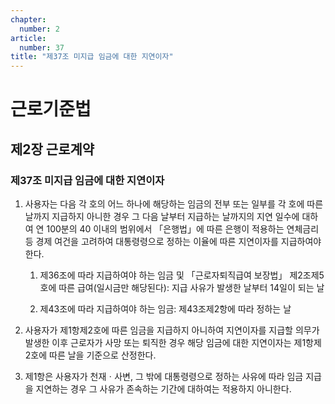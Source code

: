 ```yaml
---
chapter:
  number: 2
article:
  number: 37
title: "제37조 미지급 임금에 대한 지연이자"
---
```

# 근로기준법

## 제2장 근로계약

### 제37조 미지급 임금에 대한 지연이자

1. 사용자는 다음 각 호의 어느 하나에 해당하는 임금의 전부 또는 일부를 각 호에 따른 날까지 지급하지 아니한 경우 그 다음 날부터 지급하는 날까지의 지연 일수에 대하여 연 100분의 40 이내의 범위에서 「은행법」에 따른 은행이 적용하는 연체금리 등 경제 여건을 고려하여 대통령령으로 정하는 이율에 따른 지연이자를 지급하여야 한다.

    1. 제36조에 따라 지급하여야 하는 임금 및 「근로자퇴직급여 보장법」 제2조제5호에 따른 급여(일시금만 해당된다): 지급 사유가 발생한 날부터 14일이 되는 날

    2. 제43조에 따라 지급하여야 하는 임금: 제43조제2항에 따라 정하는 날

2. 사용자가 제1항제2호에 따른 임금을 지급하지 아니하여 지연이자를 지급할 의무가 발생한 이후 근로자가 사망 또는 퇴직한 경우 해당 임금에 대한 지연이자는 제1항제2호에 따른 날을 기준으로 산정한다.

3. 제1항은 사용자가 천재ㆍ사변, 그 밖에 대통령령으로 정하는 사유에 따라 임금 지급을 지연하는 경우 그 사유가 존속하는 기간에 대하여는 적용하지 아니한다.
